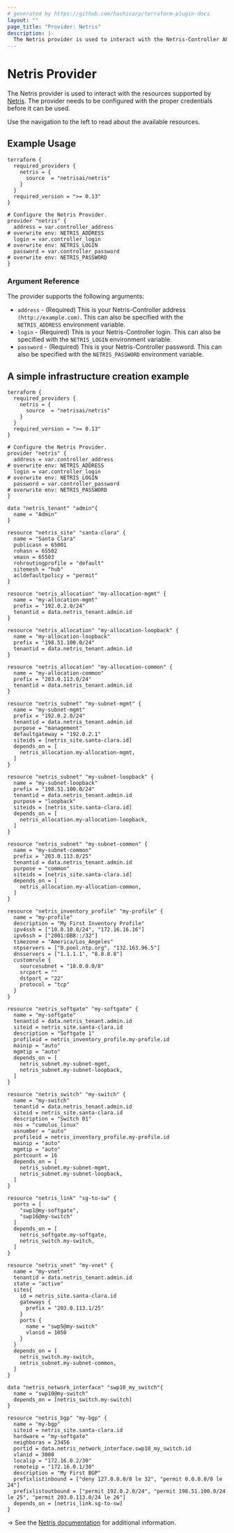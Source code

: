 ```yaml
---
# generated by https://github.com/hashicorp/terraform-plugin-docs
layout: ""
page_title: "Provider: Netris"
description: |-
  The Netris provider is used to interact with the Netris-Controller API.
---
```


# Netris Provider


The Netris provider is used to interact with the resources supported by [Netris](https://www.netris.ai/).
The provider needs to be configured with the proper credentials before it can be used.

Use the navigation to the left to read about the available resources.

## Example Usage

```hcl
terraform {
  required_providers {
    netris = {
      source  = "netrisai/netris"
    }
  }
  required_version = ">= 0.13"
}

# Configure the Netris Provider.
provider "netris" {
  address = var.controller_address                                                    # overwrite env: NETRIS_ADDRESS
  login = var.controller_login                                                        # overwrite env: NETRIS_LOGIN
  password = var.controller_password                                                  # overwrite env: NETRIS_PASSWORD
}
```

### Argument Reference

The provider supports the following arguments:

* `address` - (Required) This is your Netris-Controller address `(http://example.com)`. This can
  also be specified with the `NETRIS_ADDRESS` environment variable.
* `login` - (Required) This is your Netris-Controller login. This can
  also be specified with the `NETRIS_LOGIN` environment variable.
* `password` - (Required) This is your Netris-Controller password. This can
  also be specified with the `NETRIS_PASSWORD` environment variable.


## A simple infrastructure creation example

```hcl
terraform {
  required_providers {
    netris = {
      source  = "netrisai/netris"
    }
  }
  required_version = ">= 0.13"
}

# Configure the Netris Provider.
provider "netris" {
  address = var.controller_address                                                    # overwrite env: NETRIS_ADDRESS
  login = var.controller_login                                                        # overwrite env: NETRIS_LOGIN
  password = var.controller_password                                                  # overwrite env: NETRIS_PASSWORD
}

data "netris_tenant" "admin"{
  name = "Admin"
}

resource "netris_site" "santa-clara" {
  name = "Santa Clara"
  publicasn = 65001
  rohasn = 65502
  vmasn = 65503
  rohroutingprofile = "default"
  sitemesh = "hub"
  acldefaultpolicy = "permit"
}

resource "netris_allocation" "my-allocation-mgmt" {
  name = "my-allocation-mgmt"
  prefix = "192.0.2.0/24"
  tenantid = data.netris_tenant.admin.id
}

resource "netris_allocation" "my-allocation-loopback" {
  name = "my-allocation-loopback"
  prefix = "198.51.100.0/24"
  tenantid = data.netris_tenant.admin.id
}

resource "netris_allocation" "my-allocation-common" {
  name = "my-allocation-common"
  prefix = "203.0.113.0/24"
  tenantid = data.netris_tenant.admin.id
}

resource "netris_subnet" "my-subnet-mgmt" {
  name = "my-subnet-mgmt"
  prefix = "192.0.2.0/24"
  tenantid = data.netris_tenant.admin.id
  purpose = "management"
  defaultgateway = "192.0.2.1"
  siteids = [netris_site.santa-clara.id]
  depends_on = [
    netris_allocation.my-allocation-mgmt,
  ]
}

resource "netris_subnet" "my-subnet-loopback" {
  name = "my-subnet-loopback"
  prefix = "198.51.100.0/24"
  tenantid = data.netris_tenant.admin.id
  purpose = "loopback"
  siteids = [netris_site.santa-clara.id]
  depends_on = [
    netris_allocation.my-allocation-loopback,
  ]
}

resource "netris_subnet" "my-subnet-common" {
  name = "my-subnet-common"
  prefix = "203.0.113.0/25"
  tenantid = data.netris_tenant.admin.id
  purpose = "common"
  siteids = [netris_site.santa-clara.id]
  depends_on = [
    netris_allocation.my-allocation-common,
  ]
}

resource "netris_inventory_profile" "my-profile" {
  name = "my-profile"
  description = "My First Inventory Profile"
  ipv4ssh = ["10.0.10.0/24", "172.16.16.16"]
  ipv6ssh = ["2001:DB8::/32"]
  timezone = "America/Los_Angeles"
  ntpservers = ["0.pool.ntp.org", "132.163.96.5"]
  dnsservers = ["1.1.1.1", "8.8.8.8"]
  customrule {
    sourcesubnet = "10.0.0.0/8"
    srcport = ""
    dstport = "22"
    protocol = "tcp"
  }
}

resource "netris_softgate" "my-softgate" {
  name = "my-softgate"
  tenantid = data.netris_tenant.admin.id
  siteid = netris_site.santa-clara.id
  description = "Softgate 1"
  profileid = netris_inventory_profile.my-profile.id
  mainip = "auto"
  mgmtip = "auto"
  depends_on = [
    netris_subnet.my-subnet-mgmt,
    netris_subnet.my-subnet-loopback,
  ]
}

resource "netris_switch" "my-switch" {
  name = "my-switch"
  tenantid = data.netris_tenant.admin.id
  siteid = netris_site.santa-clara.id
  description = "Switch 01"
  nos = "cumulus_linux"
  asnumber = "auto"
  profileid = netris_inventory_profile.my-profile.id
  mainip = "auto"
  mgmtip = "auto"
  portcount = 16
  depends_on = [
    netris_subnet.my-subnet-mgmt,
    netris_subnet.my-subnet-loopback,
  ]
}

resource "netris_link" "sg-to-sw" {
  ports = [
    "swp1@my-softgate",
    "swp16@my-switch"
  ]
  depends_on = [
    netris_softgate.my-softgate,
    netris_switch.my-switch,
  ]
}

resource "netris_vnet" "my-vnet" {
  name = "my-vnet"
  tenantid = data.netris_tenant.admin.id
  state = "active"
  sites{
    id = netris_site.santa-clara.id
    gateways {
      prefix = "203.0.113.1/25"
    }
    ports {
      name = "swp5@my-switch"
      vlanid = 1050
    }
  }
  depends_on = [
    netris_switch.my-switch,
    netris_subnet.my-subnet-common,
  ]
}

data "netris_network_interface" "swp10_my_switch"{
  name = "swp10@my-switch"
  depends_on = [netris_switch.my-switch]
}

resource "netris_bgp" "my-bgp" {
  name = "my-bgp"
  siteid = netris_site.santa-clara.id
  hardware = "my-softgate"
  neighboras = 23456
  portid = data.netris_network_interface.swp10_my_switch.id
  vlanid = 3000
  localip = "172.16.0.2/30"
  remoteip = "172.16.0.1/30"
  description = "My First BGP"
  prefixlistinbound = ["deny 127.0.0.0/8 le 32", "permit 0.0.0.0/0 le 24"]
  prefixlistoutbound = ["permit 192.0.2.0/24", "permit 198.51.100.0/24 le 25", "permit 203.0.113.0/24 le 26"]
  depends_on = [netris_link.sg-to-sw]
}
```

-> See the [Netris documentation](https://www.netris.ai/docs/) for additional information.
